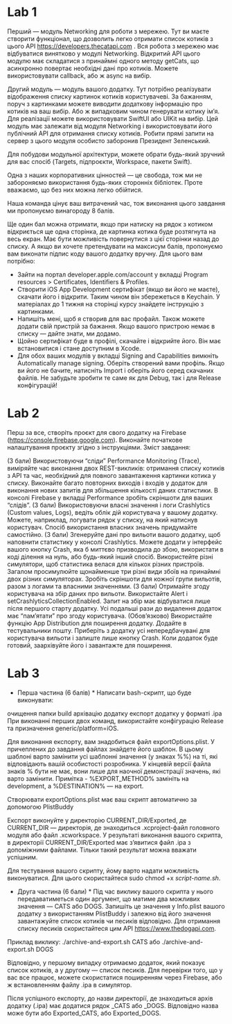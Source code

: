 # Lab 1

Перший — модуль Networking для роботи з мережею. Тут ви маєте створити функціонал, що дозволить легко отримати список котиків з цього API https://developers.thecatapi.com . Вся робота з мережею має відбуватися винятково у модулі Networking. Відкритий API цього модулю має складатися з принаймні одного методу getCats, що асинхронно повертає необхідні дані про котиків. Можете використовувати callback, або ж async на вибір.

Другий модуль — модуль вашого додатку. Тут потрібно реалізувати відображення списку картинок котиків користувачеві. За бажанням, поруч з картинками можете виводити додаткову інформацію про котиків на ваш вибір. Або ж випадковим чином генерувати котику імʼя. Для реалізації можете використовувати SwiftUI або UIKit на вибір. Цей модуль має залежати від модуля Networking і використовувати його публічний API для отримання списку котиків. Робити прямі запити на сервер з цього модуля особисто заборонив Президент Зеленський.

Для побудови модульної архітектури, можете обрати будь-який зручний для вас спосіб (Targets, підпроєкти, Workspace, пакети Swift).

Одна з наших корпоративних цінностей — це свобода, тож ми не забороняємо використання будь-яких сторонніх бібліотек. Проте вважаємо, що без них можна легко обійтися.

Наша команда цінує ваш витрачений час, тож виконання цього завдання ми пропонуємо винагороду 8 балів.

Ще один бал можна отримати, якщо при натиску на рядок з котиком відкриється ще одна сторінка, де картинка котика буде розтягнута на весь екран. Має бути можливість повернутися з цієї сторінки назад до списку. А якщо ви хочете претендувати на максисум балів, пропонуємо вам виконати підпис коду вашого додатку вручну. Для цього вам потрібно:

- Зайти на портал developer.apple.com/account у вкладці Program resources > Certificates, Identifiers & Profiles.
- Створити iOS App Development сертифікат (якщо ви його не маєте), скачати його і відкрити. Таким чином він збережеться в Keychain. У матеріалах до 1 тижня на сторінці курсу знайдете інструкцію з картинками.
- Напишіть мені, щоб я створив для вас профайл. Також можете додати свій пристрій за бажання. Якщо вашого пристрою немає в списку — дайте знати, ми додамо.
- Щойно сертифікат буде в профілі, скачайте і відкрийте його. Він має встановитися і стане доступним в Xcode.
- Для обох ваших модулів у вкладці Signing and Capabilities вимкніть Automatically manage signing. Оберіть створений вами профіль. Якщо ви його не бачите, натисніть Import і оберіть його серед скачаних файлів. Не забудьте зробити те саме як для Debug, так і для Release конфігурацій!


# Lab 2

Перш за все, створіть проєкт для свого додатку на Firebase (https://console.firebase.google.com). Виконайте початкове налаштування проєкту згідно з інструкціями. Зміст завдання:

(3 бали) Використовуючи “сліди” Performance Monitoring (Trace), виміряйте час виконання двох REST-викликів: отримання списку котиків з API та час, необхідний для повного завантаження картинки котика у списку. Виконайте багато повторних виходів і входів у додаток для виконання нових запитів для збільшення кількості даних статистики. В консолі Firebase у вкладці Performance зробіть скріншоти для ваших “слідів”.
(3 бали) Використовуючи власні значення і логи Crashlytics (Custom values, Logs), ведіть облік дій користувача у вашому додатку. Можете, наприклад, логувати рядок у списку, на який натиснув користувач. Спосіб використання власних значень придумайте самостійно.
(3 бали) Згенеруйте дані про вильоти вашого додатку, щоб наповнити статистику у консолі Crashlytics. Можете додати у інтерфейс вашого кнопку Crash, яка б миттєво призводила до збою, використати в коді ділення на нуль, або будь-який інший спосіб. Використейте різні симулятори, щоб статистика велася для кількох різних пристроїв. Загалом просимулюйте щонайменше три різні види збоїв на принаймні двох різних симуляторах. Зробіть скріншоти для кожної групи вильотів, разом з логами та власними значеннями.
(3 бали) Отримайте згоду користувача на збір даних про вильоти. Використайте Alert і setCrashlyticsCollectionEnabled. Запит на збір має відбуватися лише після першого старту додатку. Усі подальші рази до видалення додаток має “памʼятати” про згоду користувача.
(Обовʼязково) Використайте функцію App Distribution для поширення додатку. Додайте в тестувальники пошту. Приберіть з додатку усі непередбачувані для користувача вильоти і залиште лише кнопку Crash. Коли додаток буде готовий, заархівуйте його і завантажте для поширення.


# Lab 3

* Перша частина (6 балів) *
Написати bash-скрипт, що буде виконувати:

очищення папки build
архівацію додатку
експорт додатку у форматі .ipa
При виконанні перших двох команд, використайте конфігурацію Release та призначення generic/platform=iOS.

Для виконання експорту, вам знадобиться файл exportOptions.plist. У причеплених до завдання файлах знайдете його шаблон. В цьому шаблоні варто замінити усі шаблонні значення (у знаках %%) на ті, які відповідають вашій особистості розробника. У кінцевій версії файла знаків % бути не має, вони лише для наочної демонстрації значень, які варто замінити. Примітка - %EXPORT_METHOD% замініть на development, а %DESTINATION% — на export.

Створювати exportOptions.plist має ваш скрипт автоматично за допомогою PlistBuddy

Експорт виконуйте у директорію CURRENT_DIR/Exported, де CURRENT_DIR — директорія, де знаходиться .xcproject-файл головного модуля або файл .xcworkspace. У результаті виконання вашого скрипта, в директорії CURRENT_DIR/Exported має зʼявитися файл .ipa з допоміжними файлами. Тільки такий результат можна вважати успішним.

Для тестування вашого скрипту, йому варто надати можливість виконуватися. Для цього скористайтеся sudo chmod +x *script-name.sh*.

* Друга частина (6 бали) *
Під час виклику вашого скрипта у нього передаватиметься один аргумент, що матиме два можливих значення — CATS або DOGS. Запишіть це значення у Info.plist вашого додатку з використанням PlistBuddy і залежно від його значення завантажуйте список котиків чи песиків відповідно. Для отримання списку песиків скористайтеся цим API https://www.thedogapi.com.

Приклад виклику: ./archive-and-export.sh CATS або ./archive-and-export.sh DOGS

Відповідно, у першому випадку отримаємо додаток, який показує список котиків, а у другому — список песиків. Для перевірки того, що у вас все працює, можете скористатися поширенням через Firebase, або ж встановленням файлу .ipa в симулятор.

Після успішного експорту, до назви директорії, де знаходиться архів додатку (.ipa) має додатися рядок _CATS або _DOGS. Відповідно назва може бути або Exported_CATS, або Exported_DOGS.
